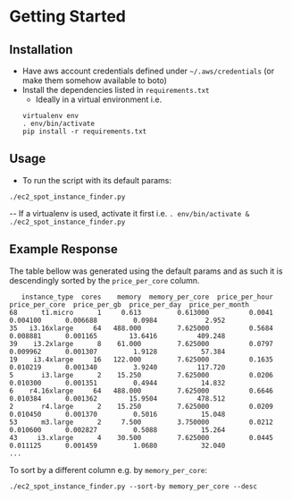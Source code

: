 # Getting Started

## Installation 

- Have aws account credentials defined under `~/.aws/credentials` (or make them somehow available to boto)
- Install the dependencies listed in `requirements.txt`
    - Ideally in a virtual environment i.e.
    ```
    virtualenv env 
    . env/bin/activate 
    pip install -r requirements.txt
    ```

## Usage

- To run the script with its default params:
```
./ec2_spot_instance_finder.py
```
-- If a virtualenv is used, activate it first i.e. `. env/bin/activate & ./ec2_spot_instance_finder.py`

## Example Response

The table bellow was generated using the default params and as such it is descendingly sorted by the `price_per_core` column.

```
   instance_type  cores    memory  memory_per_core  price_per_hour  price_per_core  price_per_gb  price_per_day  price_per_month
68      t1.micro      1     0.613         0.613000          0.0041        0.004100      0.006688         0.0984            2.952
35   i3.16xlarge     64   488.000         7.625000          0.5684        0.008881      0.001165        13.6416          409.248
39    i3.2xlarge      8    61.000         7.625000          0.0797        0.009962      0.001307         1.9128           57.384
19    i3.4xlarge     16   122.000         7.625000          0.1635        0.010219      0.001340         3.9240          117.720
5       i3.large      2    15.250         7.625000          0.0206        0.010300      0.001351         0.4944           14.832
6    r4.16xlarge     64   488.000         7.625000          0.6646        0.010384      0.001362        15.9504          478.512
2       r4.large      2    15.250         7.625000          0.0209        0.010450      0.001370         0.5016           15.048
53      m3.large      2     7.500         3.750000          0.0212        0.010600      0.002827         0.5088           15.264
43     i3.xlarge      4    30.500         7.625000          0.0445        0.011125      0.001459         1.0680           32.040
...
```

To sort by a different column e.g. by `memory_per_core`:
```
./ec2_spot_instance_finder.py --sort-by memory_per_core --desc
```


